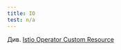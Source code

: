 ```yaml
---
title: IO
test: n/a
---
```


Див. [Istio Operator Custom Resource](#istio-operator-custom-resource)
